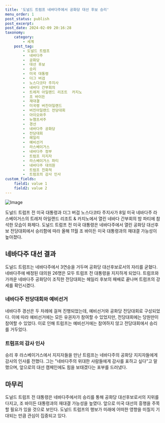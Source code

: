 ```yaml
---
title: '도널드 트럼프 네바다주에서 공화당 대선 후보 승리'
menu_order: 1
post_status: publish
post_excerpt: 
post_date: 2024-02-09 20:16:28
taxonomy:
    category:
        - 세계
    post_tag:
        - 도널드 트럼프
        -  네바다주
        -  공화당
        -  대선 후보
        -  승리
        -  미국 대통령
        -  더그 버검
        -  노스다코타 주지사
        -  네바다 간부회의
        -  트레저 아일랜드 리조트  카지노
        -  조 바이든
        -  재대결
        -  미국령 버진아일랜드
        -  버진아일랜드 전당대회
        -  아이오와주
        -  뉴햄프셔주
        -  경선
        -  네바다주 공화당
        -  전당대회
        -  헤일리
        -  예비선거
        -  라스베이거스
        -  네바다주 정부
        -  트럼프 지지자
        -  라스베이거스 파티
        -  네바다주 대의원
        -  트럼프 친화적
        -  트럼프의 감사 인사
custom_fields:
    field1: value 1
    field2: value 2
---
```


![Image](https://imgnews.pstatic.net/image/123/2024/02/09/0002327286_001_20240209154801223.jpg?type=w647)

도널드 트럼프 전 미국 대통령과 더그 버검 노스다코타 주지사가 8일 미국 네바다주 라스베이거스의 트레저 아일랜드 리조트 & 카지노에서 열린 네바다 간부회의 밤 파티에 참석한 모습이 화제다. 도널드 트럼프 전 미국 대통령은 네바다주에서 열린 공화당 대선후보 전당대회에서 승리함에 따라 올해 11월 조 바이든 미국 대통령과의 재대결 가능성이 높아졌다.
## 네바다주 대선 결과
도널드 트럼프는 네바다주에서 3연승을 거두며 공화당 대선후보로서의 자리를 굳혔다. 네바다주에 배정된 대의원 26명은 모두 트럼프 전 대통령을 지지하게 되었다. 트럼프와 가까운 네바다주 공화당이 조직한 전당대회는 헤일리 후보의 패배로 끝나며 트럼프의 강세를 확인시켰다.
### 네바다주 전당대회와 예비선거
네바다주 경선은 두 차례에 걸쳐 진행되었는데, 예비선거와 공화당 전당대회로 구성되었다. 이에 따라 예비선거에는 모든 유권자가 참여할 수 있었지만, 전당대회에는 당원만이 참여할 수 있었다. 이로 인해 트럼프는 예비선거에는 참여하지 않고 전당대회에서 승리를 거두었다.
### 트럼프의 감사 인사
승리 후 라스베이거스에서 지지자들을 만난 트럼프는 네바다주의 공화당 지지자들에게 감사의 인사를 전했다. 그는 "네바다주의 위대한 사람들에게 감사를 표하고 싶다"고 말했으며, 앞으로의 대선 캠페인에도 힘을 보태겠다는 포부를 드러냈다.
## 마무리
도널드 트럼프 전 대통령은 네바다주에서의 승리를 통해 공화당 대선후보로서의 지위를 다지고, 조 바이든 대통령과의 재대결 가능성을 높였다. 앞으로 미국 대선의 흥행을 주목할 필요가 있을 것으로 보인다. 도널드 트럼프의 행보가 미래에 어떠한 영향을 미칠지 기대되는 만큼 관심이 집중되고 있다.
